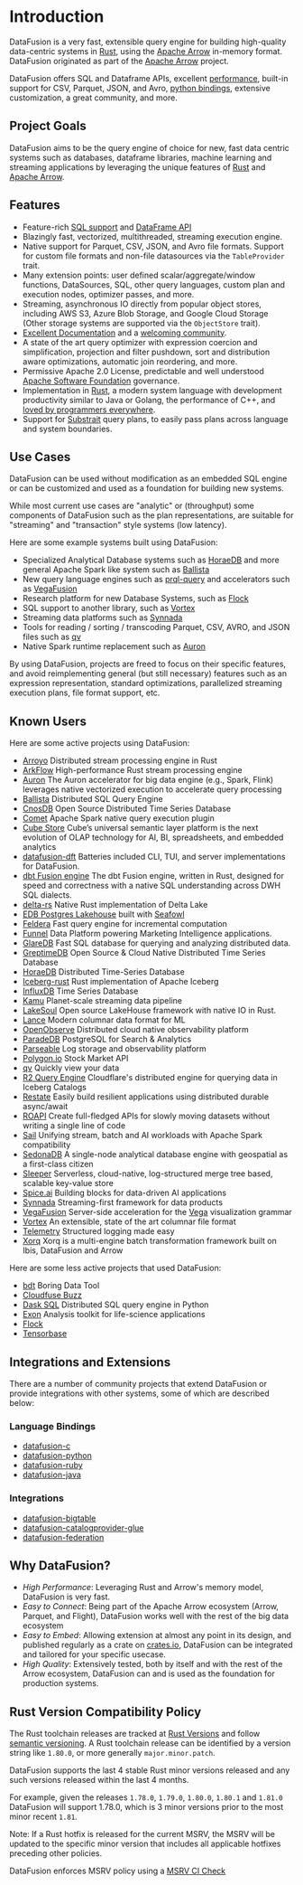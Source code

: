 <!---
  Licensed to the Apache Software Foundation (ASF) under one
  or more contributor license agreements.  See the NOTICE file
  distributed with this work for additional information
  regarding copyright ownership.  The ASF licenses this file
  to you under the Apache License, Version 2.0 (the
  "License"); you may not use this file except in compliance
  with the License.  You may obtain a copy of the License at

    http://www.apache.org/licenses/LICENSE-2.0

  Unless required by applicable law or agreed to in writing,
  software distributed under the License is distributed on an
  "AS IS" BASIS, WITHOUT WARRANTIES OR CONDITIONS OF ANY
  KIND, either express or implied.  See the License for the
  specific language governing permissions and limitations
  under the License.
-->

# Introduction

DataFusion is a very fast, extensible query engine for building
high-quality data-centric systems in [Rust](http://rustlang.org),
using the [Apache Arrow](https://arrow.apache.org) in-memory format.
DataFusion originated as part of the [Apache Arrow](https://arrow.apache.org/)
project.

DataFusion offers SQL and Dataframe APIs, excellent [performance](https://benchmark.clickhouse.com/), built-in support for CSV, Parquet, JSON, and Avro, [python bindings], extensive customization, a great community, and more.

[python bindings]: https://github.com/apache/datafusion-python

## Project Goals

DataFusion aims to be the query engine of choice for new, fast
data centric systems such as databases, dataframe libraries, machine
learning and streaming applications by leveraging the unique features
of [Rust](https://www.rust-lang.org/) and [Apache
Arrow](https://arrow.apache.org/).

## Features

- Feature-rich [SQL support](https://datafusion.apache.org/user-guide/sql/index.html) and [DataFrame API](https://datafusion.apache.org/user-guide/dataframe.html)
- Blazingly fast, vectorized, multithreaded, streaming execution engine.
- Native support for Parquet, CSV, JSON, and Avro file formats. Support
  for custom file formats and non-file datasources via the `TableProvider` trait.
- Many extension points: user defined scalar/aggregate/window functions, DataSources, SQL,
  other query languages, custom plan and execution nodes, optimizer passes, and more.
- Streaming, asynchronous IO directly from popular object stores, including AWS S3,
  Azure Blob Storage, and Google Cloud Storage (Other storage systems are supported via the
  `ObjectStore` trait).
- [Excellent Documentation](https://docs.rs/datafusion/latest) and a
  [welcoming community](https://datafusion.apache.org/contributor-guide/communication.html).
- A state of the art query optimizer with expression coercion and
  simplification, projection and filter pushdown, sort and distribution
  aware optimizations, automatic join reordering, and more.
- Permissive Apache 2.0 License, predictable and well understood
  [Apache Software Foundation](https://www.apache.org/) governance.
- Implementation in [Rust](https://www.rust-lang.org/), a modern
  system language with development productivity similar to Java or
  Golang, the performance of C++, and [loved by programmers
  everywhere](https://insights.stackoverflow.com/survey/2021#technology-most-loved-dreaded-and-wanted).
- Support for [Substrait](https://substrait.io/) query plans, to
  easily pass plans across language and system boundaries.

## Use Cases

DataFusion can be used without modification as an embedded SQL
engine or can be customized and used as a foundation for
building new systems.

While most current use cases are "analytic" or (throughput) some
components of DataFusion such as the plan representations, are
suitable for "streaming" and "transaction" style systems (low
latency).

Here are some example systems built using DataFusion:

- Specialized Analytical Database systems such as [HoraeDB] and more general Apache Spark like system such as [Ballista]
- New query language engines such as [prql-query] and accelerators such as [VegaFusion]
- Research platform for new Database Systems, such as [Flock]
- SQL support to another library, such as [Vortex]
- Streaming data platforms such as [Synnada]
- Tools for reading / sorting / transcoding Parquet, CSV, AVRO, and JSON files such as [qv]
- Native Spark runtime replacement such as [Auron]

By using DataFusion, projects are freed to focus on their specific
features, and avoid reimplementing general (but still necessary)
features such as an expression representation, standard optimizations,
parallelized streaming execution plans, file format support, etc.

## Known Users

Here are some active projects using DataFusion:

 <!-- "Active" means github repositories that had at least one commit in the last 6 months -->

- [Arroyo](https://github.com/ArroyoSystems/arroyo) Distributed stream processing engine in Rust
- [ArkFlow](https://github.com/arkflow-rs/arkflow) High-performance Rust stream processing engine
- [Auron] The Auron accelerator for big data engine (e.g., Spark, Flink) leverages native vectorized execution to accelerate query processing
- [Ballista] Distributed SQL Query Engine
- [CnosDB] Open Source Distributed Time Series Database
- [Comet](https://github.com/apache/datafusion-comet) Apache Spark native query execution plugin
- [Cube Store] Cube’s universal semantic layer platform is the next evolution of OLAP technology for AI, BI, spreadsheets, and embedded analytics
- [datafusion-dft](https://github.com/datafusion-contrib/datafusion-dft) Batteries included CLI, TUI, and server implementations for DataFusion.
- [dbt Fusion engine](https://github.com/dbt-labs/dbt-fusion) The dbt Fusion engine, written in Rust, designed for speed and correctness with a native SQL understanding across DWH SQL dialects.
- [delta-rs] Native Rust implementation of Delta Lake
- [EDB Postgres Lakehouse] built with [Seafowl]
- [Feldera](https://github.com/feldera/feldera) Fast query engine for incremental computation
- [Funnel](https://funnel.io/) Data Platform powering Marketing Intelligence applications.
- [GlareDB](https://github.com/GlareDB/glaredb) Fast SQL database for querying and analyzing distributed data.
- [GreptimeDB] Open Source & Cloud Native Distributed Time Series Database
- [HoraeDB] Distributed Time-Series Database
- [Iceberg-rust](https://github.com/apache/iceberg-rust) Rust implementation of Apache Iceberg
- [InfluxDB] Time Series Database
- [Kamu] Planet-scale streaming data pipeline
- [LakeSoul](https://github.com/lakesoul-io/LakeSoul) Open source LakeHouse framework with native IO in Rust.
- [Lance](https://github.com/lancedb/lance) Modern columnar data format for ML
- [OpenObserve] Distributed cloud native observability platform
- [ParadeDB](https://github.com/paradedb/paradedb) PostgreSQL for Search & Analytics
- [Parseable] Log storage and observability platform
- [Polygon.io](https://polygon.io/) Stock Market API
- [qv] Quickly view your data
- [R2 Query Engine](https://blog.cloudflare.com/r2-sql-deep-dive/) Cloudflare's distributed engine for querying data in Iceberg Catalogs
- [Restate](https://github.com/restatedev) Easily build resilient applications using distributed durable async/await
- [ROAPI] Create full-fledged APIs for slowly moving datasets without writing a single line of code
- [Sail](https://github.com/lakehq/sail) Unifying stream, batch and AI workloads with Apache Spark compatibility
- [SedonaDB](https://github.com/apache/sedona-db) A single-node analytical database engine with geospatial as a first-class citizen
- [Sleeper](https://github.com/gchq/sleeper) Serverless, cloud-native, log-structured merge tree based, scalable key-value store
- [Spice.ai] Building blocks for data-driven AI applications
- [Synnada] Streaming-first framework for data products
- [VegaFusion] Server-side acceleration for the [Vega](https://vega.github.io/) visualization grammar
- [Vortex] An extensible, state of the art columnar file format
- [Telemetry](https://telemetry.sh/) Structured logging made easy
- [Xorq](https://github.com/xorq-labs/xorq/) Xorq is a multi-engine batch transformation framework built on Ibis, DataFusion and Arrow

Here are some less active projects that used DataFusion:

- [bdt](https://github.com/datafusion-contrib/bdt) Boring Data Tool
- [Cloudfuse Buzz]
- [Dask SQL] Distributed SQL query engine in Python
- [Exon] Analysis toolkit for life-science applications
- [Flock]
- [Tensorbase]

[ballista]: https://github.com/apache/datafusion-ballista
[auron]: https://github.com/apache/auron
[cloudfuse buzz]: https://github.com/cloudfuse-io/buzz-rust
[cnosdb]: https://github.com/cnosdb/cnosdb
[cube store]: https://github.com/cube-js/cube.js/tree/master/rust
[dask sql]: https://github.com/dask-contrib/dask-sql
[datafusion-tui]: https://github.com/datafusion-contrib/datafusion-tui
[delta-rs]: https://github.com/delta-io/delta-rs
[edb postgres lakehouse]: https://www.enterprisedb.com/products/analytics
[exon]: https://github.com/wheretrue/exon
[flock]: https://github.com/flock-lab/flock
[kamu]: https://github.com/kamu-data/kamu-cli
[greptimedb]: https://github.com/GreptimeTeam/greptimedb
[horaedb]: https://github.com/apache/incubator-horaedb
[influxdb]: https://github.com/influxdata/influxdb
[openobserve]: https://github.com/openobserve/openobserve
[parseable]: https://github.com/parseablehq/parseable
[prql-query]: https://github.com/prql/prql-query
[qv]: https://github.com/timvw/qv
[roapi]: https://github.com/roapi/roapi
[seafowl]: https://github.com/splitgraph/seafowl
[spice.ai]: https://github.com/spiceai/spiceai
[synnada]: https://synnada.ai/
[tensorbase]: https://github.com/tensorbase/tensorbase
[vegafusion]: https://vegafusion.io/
[vortex]: https://vortex.dev/ "if you know of another project, please submit a PR to add a link!"

## Integrations and Extensions

There are a number of community projects that extend DataFusion or
provide integrations with other systems, some of which are described below:

### Language Bindings

- [datafusion-c](https://github.com/datafusion-contrib/datafusion-c)
- [datafusion-python](https://github.com/apache/datafusion-python)
- [datafusion-ruby](https://github.com/datafusion-contrib/datafusion-ruby)
- [datafusion-java](https://github.com/datafusion-contrib/datafusion-java)

### Integrations

- [datafusion-bigtable](https://github.com/datafusion-contrib/datafusion-bigtable)
- [datafusion-catalogprovider-glue](https://github.com/datafusion-contrib/datafusion-catalogprovider-glue)
- [datafusion-federation](https://github.com/datafusion-contrib/datafusion-federation)

## Why DataFusion?

- _High Performance_: Leveraging Rust and Arrow's memory model, DataFusion is very fast.
- _Easy to Connect_: Being part of the Apache Arrow ecosystem (Arrow, Parquet, and Flight), DataFusion works well with the rest of the big data ecosystem
- _Easy to Embed_: Allowing extension at almost any point in its design, and published regularly as a crate on [crates.io](http://crates.io), DataFusion can be integrated and tailored for your specific usecase.
- _High Quality_: Extensively tested, both by itself and with the rest of the Arrow ecosystem, DataFusion can and is used as the foundation for production systems.

## Rust Version Compatibility Policy

The Rust toolchain releases are tracked at [Rust Versions](https://releases.rs) and follow
[semantic versioning](https://semver.org/). A Rust toolchain release can be identified
by a version string like `1.80.0`, or more generally `major.minor.patch`.

DataFusion supports the last 4 stable Rust minor versions released and any such versions released within the last 4 months.

For example, given the releases `1.78.0`, `1.79.0`, `1.80.0`, `1.80.1` and `1.81.0` DataFusion will support 1.78.0, which is 3 minor versions prior to the most minor recent `1.81`.

Note: If a Rust hotfix is released for the current MSRV, the MSRV will be updated to the specific minor version that includes all applicable hotfixes preceding other policies.

DataFusion enforces MSRV policy using a [MSRV CI Check](https://github.com/search?q=repo%3Aapache%2Fdatafusion+rust-version+language%3ATOML+path%3A%2F%5ECargo.toml%2F&type=code)
